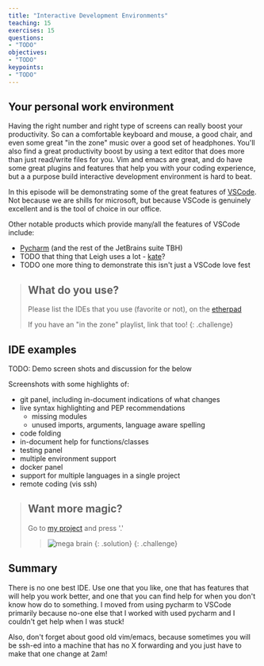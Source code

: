 ```yaml
---
title: "Interactive Development Environments"
teaching: 15
exercises: 15
questions:
- "TODO"
objectives:
- "TODO"
keypoints:
- "TODO"
---
```


## Your personal work environment
Having the right number and right type of screens can really boost your productivity.
So can a comfortable keyboard and mouse, a good chair, and even some great "in the zone" music over a good set of headphones.
You'll also find a great productivity boost by using a text editor that does more than just read/write files for you.
Vim and emacs are great, and do have some great plugins and features that help you with your coding experience, but a a purpose build interactive development environment is hard to beat.

In this episode will be demonstrating some of the great features of [VSCode](https://code.visualstudio.com/).
Not because we are shills for microsoft, but because VSCode is genuinely excellent and is the tool of choice in our office.

Other notable products which provide many/all the features of VSCode include:
- [Pycharm](https://www.jetbrains.com/pycharm/) (and the rest of the JetBrains suite TBH)
- TODO that thing that Leigh uses a lot - [kate](https://kate-editor.org/)?
- TODO one more thing to demonstrate this isn't just a VSCode love fest


> ## What do you use?
> Please list the IDEs that you use (favorite or not), on the [etherpad]({{site.ether_pad}})
>
> If you have an "in the zone" playlist, link that too!
{: .challenge}

## IDE examples

TODO: Demo screen shots and discussion for the below

Screenshots with some highlights of:
- git panel, including in-document indications of what changes
- live syntax highlighting and PEP recommendations
  - missing modules
  - unused imports, arguments, language aware spelling
- code folding
- in-document help for functions/classes
- testing panel
- multiple environment support
- docker panel
- support for multiple languages in a single project
- remote coding (vis ssh)

> ## Want more magic?
> Go to [my project](https://github.com/PaulHancock/Aegean/blob/main/AegeanTools/MIMAS.py) and press '.'
> > 
> > ![mega brain](http://www.reactiongifs.com/r/yjbmm.gif)
> {: .solution}
{: .challenge}



## Summary
There is no one best IDE.
Use one that you like, one that has features that will help you work better, and one that you can find help for when you don't know how do to something.
I moved from using pycharm to VSCode primarily because no-one else that I worked with used pycharm and I couldn't get help when I was stuck!

Also, don't forget about good old vim/emacs, because sometimes you will be ssh-ed into a machine that has no X forwarding and you just have to make that one change at 2am!